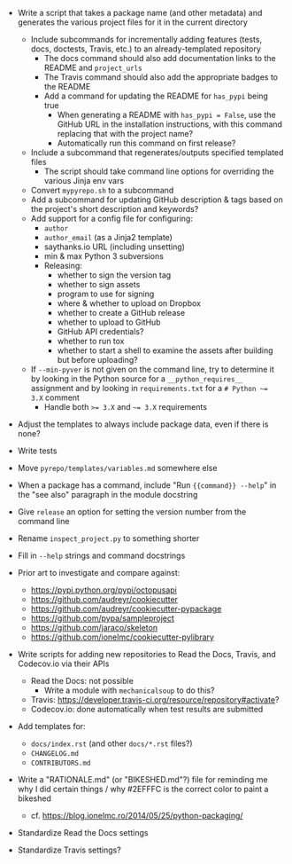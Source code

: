 - Write a script that takes a package name (and other metadata) and generates
  the various project files for it in the current directory
    - Include subcommands for incrementally adding features (tests, docs,
      doctests, Travis, etc.) to an already-templated repository
        - The docs command should also add documentation links to the README
          and `project_urls`
        - The Travis command should also add the appropriate badges to the
          README
        - Add a command for updating the README for `has_pypi` being true
            - When generating a README with `has_pypi = False`, use the GitHub
              URL in the installation instructions, with this command replacing
              that with the project name?
            - Automatically run this command on first release?
    - Include a subcommand that regenerates/outputs specified templated files
        - The script should take command line options for overriding the
          various Jinja env vars
    - Convert `mypyrepo.sh` to a subcommand
    - Add a subcommand for updating GitHub description & tags based on the
      project's short description and keywords?
    - Add support for a config file for configuring:
        - `author`
        - `author_email` (as a Jinja2 template)
        - saythanks.io URL (including unsetting)
        - min & max Python 3 subversions
        - Releasing:
            - whether to sign the version tag
            - whether to sign assets
            - program to use for signing
            - where & whether to upload on Dropbox
            - whether to create a GitHub release
            - whether to upload to GitHub
            - GitHub API credentials?
            - whether to run tox
            - whether to start a shell to examine the assets after building but
              before uploading?
    - If `--min-pyver` is not given on the command line, try to determine it by
      looking in the Python source for a `__python_requires__` assignment and
      by looking in `requirements.txt` for a `# Python ~= 3.X` comment
        - Handle both `>= 3.X` and `~= 3.X` requirements
- Adjust the templates to always include package data, even if there is none?
- Write tests
- Move `pyrepo/templates/variables.md` somewhere else
- When a package has a command, include "Run ``{{command}} --help``" in the
  "see also" paragraph in the module docstring
- Give `release` an option for setting the version number from the command line
- Rename `inspect_project.py` to something shorter
- Fill in `--help` strings and command docstrings

- Prior art to investigate and compare against:
    - https://pypi.python.org/pypi/octopusapi
    - https://github.com/audreyr/cookiecutter
    - https://github.com/audreyr/cookiecutter-pypackage
    - https://github.com/pypa/sampleproject
    - https://github.com/jaraco/skeleton
    - https://github.com/ionelmc/cookiecutter-pylibrary

- Write scripts for adding new repositories to Read the Docs, Travis, and
  Codecov.io via their APIs
    - Read the Docs: not possible
        - Write a module with `mechanicalsoup` to do this?
    - Travis: <https://developer.travis-ci.org/resource/repository#activate>?
    - Codecov.io: done automatically when test results are submitted
- Add templates for:
    - `docs/index.rst` (and other `docs/*.rst` files?)
    - `CHANGELOG.md`
    - `CONTRIBUTORS.md`

- Write a "RATIONALE.md" (or "BIKESHED.md"?) file for reminding me why I did
  certain things / why #2EFFFC is the correct color to paint a bikeshed
    - cf. <https://blog.ionelmc.ro/2014/05/25/python-packaging/>
- Standardize Read the Docs settings
- Standardize Travis settings?
